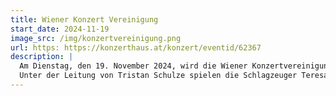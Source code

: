 ```yaml
---
title: Wiener Konzert Vereinigung
start_date: 2024-11-19
image_src: /img/konzertvereinigung.png
url: https: https://konzerthaus.at/konzert/eventid/62367
description: |
  Am Dienstag, den 19. November 2024, wird die Wiener Konzertvereinigung um 19:30 Uhr im Mozart-Saal auftreten. 
  Unter der Leitung von Tristan Schulze spielen die Schlagzeuger Teresa Heugl, Lev Konovalov und Sophia Vasik sowie die Harfenistin Julia Kräuter.
---
```

